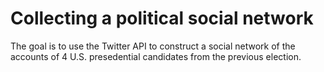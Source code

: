 # Collecting a political social network

The goal is to use the Twitter API to construct a social network of the accounts of 4 
U.S. presedential candidates from the previous election.
